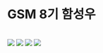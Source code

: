 ### <h1>GSM 8기 함성우<h1>
<span><img src="https://img.shields.io/badge/JavaScript-F7DF1E?style=flat&logo=JavaScript&logoColor=white"/></span>
<img src="https://img.shields.io/badge/HTML5-E34F26?style=flat&logo=HTML5&logoColor=white"/>
<img src="https://img.shields.io/badge/CSS3-1572B6?style=flat&logo=CSS3&logoColor=white"/>
<img src="https://img.shields.io/badge/C-A8B9CC?style=flat&logo=C&logoColor=white"/>
